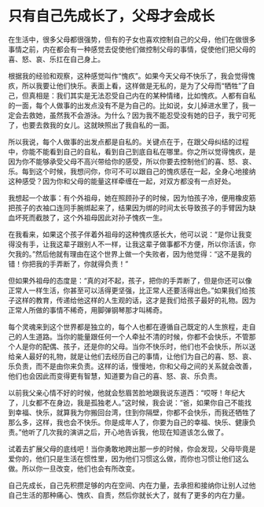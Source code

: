 # 只有自己先成长了，父母才会成长

在生活中，很多父母都很强势，但有的子女也喜欢控制自己的父母，他们在做很多事情之前，内在都会有一种感觉去促使他们做控制父母的事情，促使他们把父母的喜、怒、哀、乐扛在自己身上。 

根据我的经验和观察，这种感觉叫作“愧疚”。如果今天父母不快乐了，我会觉得愧疚，所以我要让他们快乐。表面上看，这样做是无私的，是为了父母而“牺牲”了自己，但真相是：我们其实是无法忍受自己内在的某种情绪，比如愧疚。人都有自私的一面，每个人做事的出发点没有不是为自己的。比如说，女儿掉进水里了，我一定会去救她，虽然我不会游泳。为什么？因为我不能忍受没有她的日子，我宁可死了，也要去救我的女儿。这就映照出了我自私的一面。 

所以我说，每个人做事的出发点都是自私的。关键点在于，在跟父母纠结的过程中，你能不能看到自己的自私，看到自己到底自私在哪里。你之所以觉得愧疚，是因为你不能够承受父母不高兴带给你的感受，所以你要去控制他们的喜、怒、哀、乐。每到这个时候，我想问你，你可不可以跟自己的愧疚感在一起，全身心地接纳这种感受？因为你和父母的能量这样牵缠在一起，对双方都没有一点好处。 

我想起一个故事：有个外祖母，她在照顾孙子的时候，因为怕孩子冷，便用橡皮筋把孩子的衣袖口连同手腕绑起来了，结果因为绑的时间太长导致孩子的手臂因为缺血坏死而截肢了，这个外祖母因此对孙子愧疚一生。 

在我看来，如果这个孩子伴着外祖母的这种愧疚感长大，他可以说：“是你让我变得没有手，让我这辈子跟别人不一样，让我这辈子做事都不方便，所以你活该，你欠我的。”然后他就有理由在这个世界上做一个失败者，因为他觉得：“这不是我的错！你把我的手弄断了，你就得负责！” 

但如果外祖母的态度是：“真的对不起，孩子，把你的手弄断了，但是你还可以像正常人一样生活，你甚至可以活得更坚强，比正常人还要活得出色。”如果我们给孩子这样的教育，传递给他这样的人生观的话，这才是我们给孩子最好的礼物。因为正常人所做的事情不稀奇，用脚弹钢琴那才叫稀奇。 

每个灵魂来到这个世界都是独立的，每个人也都在遵循自己既定的人生旅程，走自己的人生道路。当你的能量跟任何一个人牵扯不清的时候，你都不会快乐，不管那个人是你的配偶、孩子，还是你的父母。当你不快乐时，他们也不会快乐，所以送给亲人最好的礼物，就是让他们去经历自己的事情，让他们为自己的喜、怒、哀、乐负责，而不是由你来负责。这样的话，慢慢地，你和父母之间的关系就会改善，他们也会因此而变得更有智慧，知道要为自己的喜、怒、哀、乐负责。 

以前我父亲心情不好的时候，他就会愁眉苦脸地跟我说东道西：“哎呀！年纪大了，儿女都不在身边，我是孤独老人。”这时候，我会说：“爸，如果你自己不能找到幸福、快乐，就算我为你搬回台湾，住到你隔壁，你都不会快乐，而我还牺牲了那么多，这样，我也会不快乐。你是成年人了，你要为自己的幸福、快乐、健康负责。”他听了几次我的演讲之后，开心地告诉我，他现在知道该怎么做了。 

试着去扩展父母的底线吧！当你勇敢地跨出那一步的时候，你会发现，父母毕竟是爱你的，他们只是生活在惯性里，因为他们习惯这么做，而你也习惯让他们这么做。所以你一旦改变，他们也会有所改变。 

自己先成长，自己先积攒足够的内在空间、内在力量，去承担和接纳你让别人过他自己生活的那种痛心、愧疚、自责，然后你就长大了，就有了更多的内在力量。